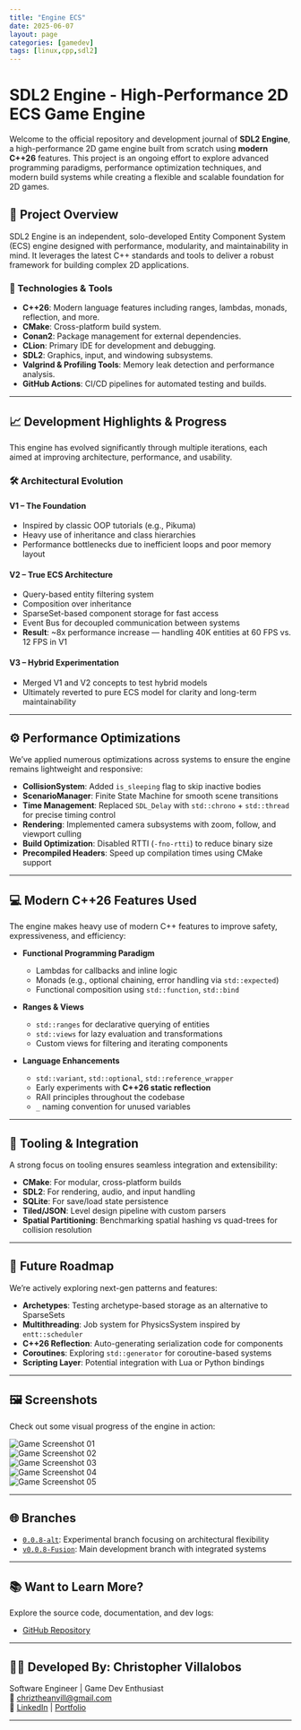```yaml
---
title: "Engine ECS"
date: 2025-06-07
layout: page
categories: [gamedev]
tags: [linux,cpp,sdl2]
---
```


# SDL2 Engine - High-Performance 2D ECS Game Engine

Welcome to the official repository and development journal of **SDL2 Engine**, a high-performance 2D game engine built from scratch using **modern C++26** features. This project is an ongoing effort to explore advanced programming paradigms, performance optimization techniques, and modern build systems while creating a flexible and scalable foundation for 2D games.

## 🚀 Project Overview

SDL2 Engine is an independent, solo-developed Entity Component System (ECS) engine designed with performance, modularity, and maintainability in mind. It leverages the latest C++ standards and tools to deliver a robust framework for building complex 2D applications.

### 🔧 Technologies & Tools
- **C++26**: Modern language features including ranges, lambdas, monads, reflection, and more.
- **CMake**: Cross-platform build system.
- **Conan2**: Package management for external dependencies.
- **CLion**: Primary IDE for development and debugging.
- **SDL2**: Graphics, input, and windowing subsystems.
- **Valgrind & Profiling Tools**: Memory leak detection and performance analysis.
- **GitHub Actions**: CI/CD pipelines for automated testing and builds.

---

## 📈 Development Highlights & Progress

This engine has evolved significantly through multiple iterations, each aimed at improving architecture, performance, and usability.

### 🛠️ Architectural Evolution

#### V1 – The Foundation
- Inspired by classic OOP tutorials (e.g., Pikuma)
- Heavy use of inheritance and class hierarchies
- Performance bottlenecks due to inefficient loops and poor memory layout

#### V2 – True ECS Architecture
- Query-based entity filtering system
- Composition over inheritance
- SparseSet-based component storage for fast access
- Event Bus for decoupled communication between systems
- **Result**: ~8x performance increase — handling 40K entities at 60 FPS vs. 12 FPS in V1

#### V3 – Hybrid Experimentation
- Merged V1 and V2 concepts to test hybrid models
- Ultimately reverted to pure ECS model for clarity and long-term maintainability

---

## ⚙️ Performance Optimizations

We’ve applied numerous optimizations across systems to ensure the engine remains lightweight and responsive:

- **CollisionSystem**: Added `is_sleeping` flag to skip inactive bodies
- **ScenarioManager**: Finite State Machine for smooth scene transitions
- **Time Management**: Replaced `SDL_Delay` with `std::chrono` + `std::thread` for precise timing control
- **Rendering**: Implemented camera subsystems with zoom, follow, and viewport culling
- **Build Optimization**: Disabled RTTI (`-fno-rtti`) to reduce binary size
- **Precompiled Headers**: Speed up compilation times using CMake support

---

## 💻 Modern C++26 Features Used

The engine makes heavy use of modern C++ features to improve safety, expressiveness, and efficiency:

- **Functional Programming Paradigm**
  - Lambdas for callbacks and inline logic
  - Monads (e.g., optional chaining, error handling via `std::expected`)
  - Functional composition using `std::function`, `std::bind`

- **Ranges & Views**
  - `std::ranges` for declarative querying of entities
  - `std::views` for lazy evaluation and transformations
  - Custom views for filtering and iterating components

- **Language Enhancements**
  - `std::variant`, `std::optional`, `std::reference_wrapper`
  - Early experiments with **C++26 static reflection**
  - RAII principles throughout the codebase
  - `_` naming convention for unused variables

---

## 🧪 Tooling & Integration

A strong focus on tooling ensures seamless integration and extensibility:

- **CMake**: For modular, cross-platform builds
- **SDL2**: For rendering, audio, and input handling
- **SQLite**: For save/load state persistence
- **Tiled/JSON**: Level design pipeline with custom parsers
- **Spatial Partitioning**: Benchmarking spatial hashing vs quad-trees for collision resolution

---

## 🧬 Future Roadmap

We’re actively exploring next-gen patterns and features:

- **Archetypes**: Testing archetype-based storage as an alternative to SparseSets
- **Multithreading**: Job system for PhysicsSystem inspired by `entt::scheduler`
- **C++26 Reflection**: Auto-generating serialization code for components
- **Coroutines**: Exploring `std::generator` for coroutine-based systems
- **Scripting Layer**: Potential integration with Lua or Python bindings

---

## 🖼️ Screenshots

Check out some visual progress of the engine in action:

![Game Screenshot 01](https://github.com/chriztheanvill/SDL2_Engine/raw/v0.0.8-Fusion/Screenshots/Game_show_01.png)  
![Game Screenshot 02](https://github.com/chriztheanvill/SDL2_Engine/raw/v0.0.8-Fusion/Screenshots/Game_show_02.png)  
![Game Screenshot 03](https://github.com/chriztheanvill/SDL2_Engine/raw/v0.0.8-Fusion/Screenshots/Game_show_03.png)  
![Game Screenshot 04](https://github.com/chriztheanvill/SDL2_Engine/raw/v0.0.8-Fusion/Screenshots/Game_show_04.png)  
![Game Screenshot 05](https://github.com/chriztheanvill/SDL2_Engine/raw/v0.0.8-Fusion/Screenshots/Game_show_05.png)

---

## 🌐 Branches

- [`0.0.8-alt`](https://github.com/chriztheanvill/SDL2_Engine/tree/0.0.8-alt): Experimental branch focusing on architectural flexibility
- [`v0.0.8-Fusion`](https://github.com/chriztheanvill/SDL2_Engine/tree/v0.0.8-Fusion): Main development branch with integrated systems

---

## 📚 Want to Learn More?

Explore the source code, documentation, and dev logs:
- [GitHub Repository](https://github.com/chriztheanvill/SDL2_Engine)

---

## 🧑‍💻 Developed By: Christopher Villalobos

Software Engineer | Game Dev Enthusiast  
📧 chriztheanvill@gmail.com  
🔗 [LinkedIn](#) | [Portfolio](#)

---

